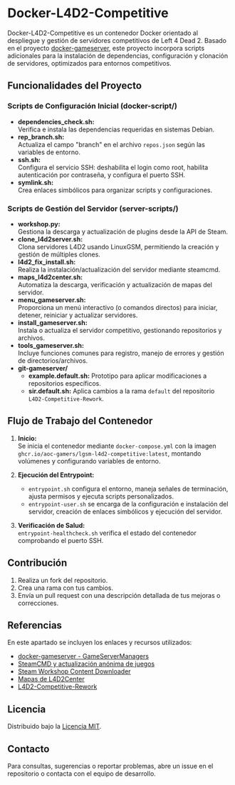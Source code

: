 # Docker-L4D2-Competitive

Docker-L4D2-Competitive es un contenedor Docker orientado al despliegue y gestión de servidores competitivos de Left 4 Dead 2. Basado en el proyecto [docker-gameserver](https://github.com/GameServerManagers/docker-gameserver), este proyecto incorpora scripts adicionales para la instalación de dependencias, configuración y clonación de servidores, optimizados para entornos competitivos.

## Funcionalidades del Proyecto

### Scripts de Configuración Inicial (docker-script/)
- **dependencies_check.sh:**  
  Verifica e instala las dependencias requeridas en sistemas Debian.
- **rep_branch.sh:**  
  Actualiza el campo "branch" en el archivo `repos.json` según las variables de entorno.
- **ssh.sh:**  
  Configura el servicio SSH: deshabilita el login como root, habilita autenticación por contraseña, y configura el puerto SSH.
- **symlink.sh:**  
  Crea enlaces simbólicos para organizar scripts y configuraciones.

### Scripts de Gestión del Servidor (server-scripts/)
- **workshop.py:**  
  Gestiona la descarga y actualización de plugins desde la API de Steam.
- **clone_l4d2server.sh:**  
  Clona servidores L4D2 usando LinuxGSM, permitiendo la creación y gestión de múltiples clones.
- **l4d2_fix_install.sh:**  
  Realiza la instalación/actualización del servidor mediante steamcmd.
- **maps_l4d2center.sh:**  
  Automatiza la descarga, verificación y actualización de mapas del servidor.
- **menu_gameserver.sh:**  
  Proporciona un menú interactivo (o comandos directos) para iniciar, detener, reiniciar y actualizar servidores.
- **install_gameserver.sh:**  
  Instala o actualiza el servidor competitivo, gestionando repositorios y archivos.
- **tools_gameserver.sh:**  
  Incluye funciones comunes para registro, manejo de errores y gestión de directorios/archivos.
- **git-gameserver/**  
  - **example.default.sh:** Prototipo para aplicar modificaciones a repositorios específicos.
  - **sir.default.sh:** Aplica cambios a la rama `default` del repositorio `L4D2-Competitive-Rework`.

## Flujo de Trabajo del Contenedor

1. **Inicio:**  
   Se inicia el contenedor mediante `docker-compose.yml` con la imagen `ghcr.io/aoc-gamers/lgsm-l4d2-competitive:latest`, montando volúmenes y configurando variables de entorno.

2. **Ejecución del Entrypoint:**  
   - `entrypoint.sh` configura el entorno, maneja señales de terminación, ajusta permisos y ejecuta scripts personalizados.
   - `entrypoint-user.sh` se encarga de la configuración e instalación del servidor, creación de enlaces simbólicos y ejecución del servidor.
     
3. **Verificación de Salud:**  
   `entrypoint-healthcheck.sh` verifica el estado del contenedor comprobando el puerto SSH.

## Contribución

1. Realiza un fork del repositorio.
2. Crea una rama con tus cambios.
3. Envía un pull request con una descripción detallada de tus mejoras o correcciones.

## Referencias

En este apartado se incluyen los enlaces y recursos utilizados:

- [docker-gameserver - GameServerManagers](https://github.com/GameServerManagers/docker-gameserver)
- [SteamCMD y actualización anónima de juegos](https://github.com/ValveSoftware/steam-for-linux/issues/11522#issuecomment-2512232264)
- [Steam Workshop Content Downloader](https://github.com/Geam/steam_workshop_downloader)
- [Mapas de L4D2Center](https://l4d2center.com/maps/servers/index.json)
- [L4D2-Competitive-Rework](https://github.com/SirPlease/L4D2-Competitive-Rework)

## Licencia

Distribuido bajo la [Licencia MIT](LICENSE).

## Contacto

Para consultas, sugerencias o reportar problemas, abre un issue en el repositorio o contacta con el equipo de desarrollo.
